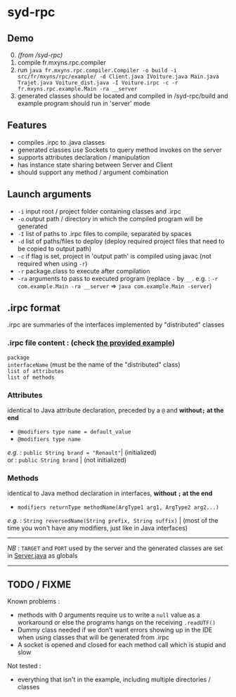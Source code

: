 # syd-rpc

## Demo

 0. *(from /syd-rpc)*
 1. compile fr.mxyns.rpc.compiler
 2. run `java fr.mxyns.rpc.compiler.Compiler -o build -i src/fr/mxyns/rpc/example/ -d Client.java IVoiture.java Main.java Trajet.java Voiture_dist.java -I Voiture.irpc -c -r fr.mxyns.rpc.example.Main -ra __server`
 3. generated classes should be located and compiled in /syd-rpc/build and example program should run in 'server' mode

## Features
   - compiles .irpc to .java classes
   - generated classes use Sockets to query method invokes on the server
   - supports attributes declaration / manipulation
   - has instance state sharing between Server and Client
   - should support any method / argument combination

## Launch arguments
   - `-i` input root / project folder containing classes and .irpc
   - `-o` output path / directory in which the compiled program will be generated
   - `-I` list of paths to .irpc files to compile, separated by spaces
   - `-d` list of paths/files to deploy (deploy required project files that need to be copied to output path)
   - `-c` if flag is set, project in 'output path' is compiled using javac (not required when using `-r`)
   - `-r` package.class to execute after compilation
   - `-ra` arguments to pass to executed program (replace `-` by `__`. e.g. : `-r com.example.Main -ra __server` => `java com.example.Main -server`)

## .irpc format
.irpc are summaries of the interfaces implemented by "distributed" classes
### .irpc file content : (check [the provided example](/src/fr/mxyns/rpc/example/Voiture.irpc))
`package`  
`interfaceName` (must be the name of the "distributed" class)  
`list of attributes`  
`list of methods`  

### Attributes
identical to Java attribute declaration, preceded by a `@` and **without`;` at the end**  
- `@modifiers type name = default_value`  
- `@modifiers type name`  

*e.g.* : `public String brand = "Renault"`| (initialized)  
or : `public String brand`  | (not initialized)

### Methods
identical to Java method declaration in interfaces, **without `;` at the end**  
- `modifiers returnType methodName(ArgType1 arg1, ArgType2 arg2...)`  

*e.g.* : `String reversedName(String prefix, String suffix)`  | (most of the time you won't have any modifiers, just like in Java interfaces)

---

*NB* : `TARGET` and `PORT` used by the server and the generated classes are set in [Server.java](/src/fr/mxyns/rpc/compiler/Server.java) as globals

---

## TODO / FIXME
Known problems :
   + methods with 0 arguments require us to write a `null` value as a workaround or else the programs hangs on the receiving `.readUTF()`
   + Dummy class needed if we don't want errors showing up in the IDE when using classes that will be generated from .irpc
   + A socket is opened and closed for each method call which is stupid and slow

Not tested : 
   + everything that isn't in the example, including multiple directories / classes
